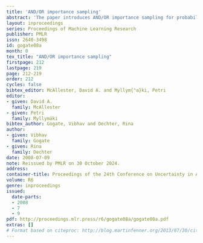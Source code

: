```yaml
---
title: 'AND/OR importance sampling'
abstract: 'The paper introduces AND/OR importance sampling for probabilistic graphical models. In contrast to importance sampling, AND/OR importance sampling caches samples in the AND/OR space and then extracts a new sample mean from the stored samples. We prove that AND/OR importance sampling may have lower variance than importance sampling; thereby providing a theoretical justification for preferring it over importance sampling. Our empirical evaluation demonstrates that AND/OR importance sampling is far more accurate than importance sampling in many cases.'
layout: inproceedings
series: Proceedings of Machine Learning Research
publisher: PMLR
issn: 2640-3498
id: gogate08a
month: 0
tex_title: "AND/OR importance sampling"
firstpage: 212
lastpage: 219
page: 212-219
order: 212
cycles: false
bibtex_editor: McAllester, David A. and Myllym{"a}ki, Petri
editor:
- given: David A.
  family: McAllester
- given: Petri
  family: Myllymäki
bibtex_author: Gogate, Vibhav and Dechter, Rina
author:
- given: Vibhav
  family: Gogate
- given: Rina
  family: Dechter 
date: 2008-07-09
note: Reissued by PMLR on 30 October 2024.
address:
container-title: Proceedings of the 24th Conference on Uncertainty in Artificial Intelligence
volume: R6
genre: inproceedings
issued:
  date-parts:
  - 2008
  - 7
  - 9
pdf: http://proceedings.mlr.press/r6/gogate08a/gogate08a.pdf
extras: []
# Format based on citeproc: http://blog.martinfenner.org/2013/07/30/citeproc-yaml-for-bibliographies/
---
```

